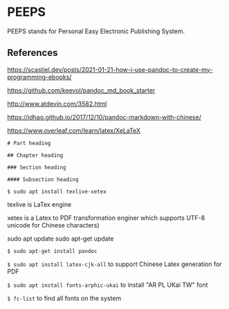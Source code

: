 # PEEPS

PEEPS stands for Personal Easy Electronic Publishing System.

## References

https://scastiel.dev/posts/2021-01-21-how-i-use-pandoc-to-create-my-programming-ebooks/

https://github.com/keevol/pandoc_md_book_starter

http://www.atdevin.com/3582.html

https://jdhao.github.io/2017/12/10/pandoc-markdown-with-chinese/

https://www.overleaf.com/learn/latex/XeLaTeX


~~~
# Part heading

## Chapter heading

### Section heading

#### Subsection heading
~~~

`$ sudo apt install texlive-xetex`

texlive is LaTex engine

xetex is a Latex to PDF transformation enginer which supports UTF-8 unicode for Chinese characters)

sudo apt update
sudo apt-get update

`$ sudo apt-get install pandoc`

`$ sudo apt install latex-cjk-all` to support Chinese Latex generation for PDF   


`$ sudo apt install fonts-arphic-ukai` to install "AR PL UKai TW" font

`$ fc-list` to find all fonts on the system
